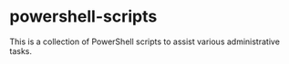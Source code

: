# powershell-scripts

This is a collection of PowerShell scripts to assist various administrative tasks.
